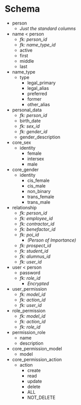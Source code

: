 # Schema

* person
  * _Just the standard columns_
* name < person
  * *fk: person_id*
  * *fk: name_type_id*
  * active
  * first
  * middle
  * last
* name_type
  * type
    * legal_primary
    * legal_alias
    * preferred
    * former
    * other_alias
* personal_data
  * *fk: person_id*
  * birth_date
  * *fk: sex_id*
  * *fk: gender_id*
  * gender_description
* core_sex
  * identity
    * female
    * intersex
    * male
* core_gender
  * identity
    * cis_female
    * cis_male
    * non_binary
    * trans_female
    * trans_male
* relationship
  * *fk: person_id*
  * *fk: employee_id*
  * *fk: contractor_id*
  * *fk: benefactor_id*
  * *fk: poi_id*
    * _(Person of Importance)_
  * *fk: prospect_id*
  * *fk: student_id*
  * *fk: alumnus_id*
  * *fk: user_id*
* user < person
  * password
  * *fk: role_id*
    * _Encrypted_
* user_permission
  * *fk: model_id*
  * *fk: action_id*
  * *fk: user_id*
* role_permission
  * *fk: model_id*
  * *fk: action_id*
  * *fk: role_id*
* permission_role
  * name
  * description
* core_permission_model
  * model
* core_permission_action
  * action
    * create
    * read
    * update
    * delete
    * ALL
    * NOT_DELETE
